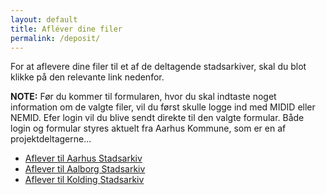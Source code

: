 ```yaml
---
layout: default
title: Afléver dine filer
permalink: /deposit/
---
```


For at aflevere dine filer til et af de deltagende stadsarkiver, skal du blot klikke på den relevante link nedenfor.

**NOTE:** Før du kommer til formularen, hvor du skal indtaste noget information om de valgte filer, vil du først skulle logge ind med MIDID eller NEMID. Efer login vil du blive sendt direkte til den valgte formular. Både login og formular styres aktuelt fra Aarhus Kommune, som er en af projektdeltagerne...

- [Aflever til Aarhus Stadsarkiv](/aar)
- [Aflever til Aalborg Stadsarkiv](/aal)
- [Aflever til Kolding Stadsarkiv](/kol)